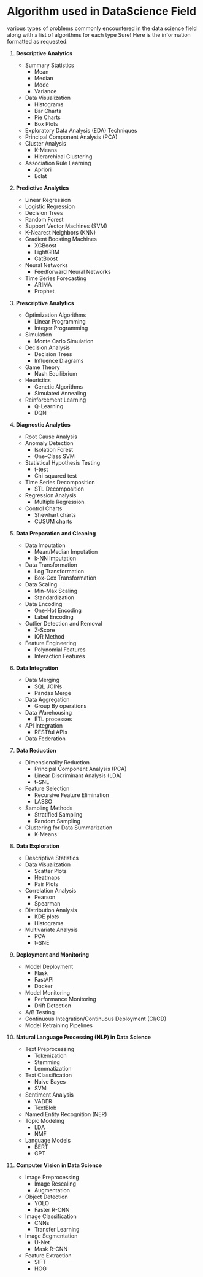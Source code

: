 # Algorithm used in DataScience Field 
various types of problems commonly encountered in the data science field along with a list of algorithms for each type
Sure! Here is the information formatted as requested:

1. **Descriptive Analytics**
   - Summary Statistics
      - Mean
      - Median
      - Mode
      - Variance
   - Data Visualization
      - Histograms
      - Bar Charts
      - Pie Charts
      - Box Plots
   - Exploratory Data Analysis (EDA) Techniques
   - Principal Component Analysis (PCA)
   - Cluster Analysis
      - K-Means
      - Hierarchical Clustering
   - Association Rule Learning
      - Apriori
      - Eclat

2. **Predictive Analytics**
   - Linear Regression
   - Logistic Regression
   - Decision Trees
   - Random Forest
   - Support Vector Machines (SVM)
   - K-Nearest Neighbors (KNN)
   - Gradient Boosting Machines
      - XGBoost
      - LightGBM
      - CatBoost
   - Neural Networks
      - Feedforward Neural Networks
   - Time Series Forecasting
      - ARIMA
      - Prophet

3. **Prescriptive Analytics**
   - Optimization Algorithms
      - Linear Programming
      - Integer Programming
   - Simulation
      - Monte Carlo Simulation
   - Decision Analysis
      - Decision Trees
      - Influence Diagrams
   - Game Theory
      - Nash Equilibrium
   - Heuristics
      - Genetic Algorithms
      - Simulated Annealing
   - Reinforcement Learning
      - Q-Learning
      - DQN

4. **Diagnostic Analytics**
   - Root Cause Analysis
   - Anomaly Detection
      - Isolation Forest
      - One-Class SVM
   - Statistical Hypothesis Testing
      - t-test
      - Chi-squared test
   - Time Series Decomposition
      - STL Decomposition
   - Regression Analysis
      - Multiple Regression
   - Control Charts
      - Shewhart charts
      - CUSUM charts

5. **Data Preparation and Cleaning**
   - Data Imputation
      - Mean/Median Imputation
      - k-NN Imputation
   - Data Transformation
      - Log Transformation
      - Box-Cox Transformation
   - Data Scaling
      - Min-Max Scaling
      - Standardization
   - Data Encoding
      - One-Hot Encoding
      - Label Encoding
   - Outlier Detection and Removal
      - Z-Score
      - IQR Method
   - Feature Engineering
      - Polynomial Features
      - Interaction Features

6. **Data Integration**
   - Data Merging
      - SQL JOINs
      - Pandas Merge
   - Data Aggregation
      - Group By operations
   - Data Warehousing
      - ETL processes
   - API Integration
      - RESTful APIs
   - Data Federation

7. **Data Reduction**
   - Dimensionality Reduction
      - Principal Component Analysis (PCA)
      - Linear Discriminant Analysis (LDA)
      - t-SNE
   - Feature Selection
      - Recursive Feature Elimination
      - LASSO
   - Sampling Methods
      - Stratified Sampling
      - Random Sampling
   - Clustering for Data Summarization
      - K-Means

8. **Data Exploration**
   - Descriptive Statistics
   - Data Visualization
      - Scatter Plots
      - Heatmaps
      - Pair Plots
   - Correlation Analysis
      - Pearson
      - Spearman
   - Distribution Analysis
      - KDE plots
      - Histograms
   - Multivariate Analysis
      - PCA
      - t-SNE

9. **Deployment and Monitoring**
   - Model Deployment
      - Flask
      - FastAPI
      - Docker
   - Model Monitoring
      - Performance Monitoring
      - Drift Detection
   - A/B Testing
   - Continuous Integration/Continuous Deployment (CI/CD)
   - Model Retraining Pipelines

10. **Natural Language Processing (NLP) in Data Science**
    - Text Preprocessing
       - Tokenization
       - Stemming
       - Lemmatization
    - Text Classification
       - Naive Bayes
       - SVM
    - Sentiment Analysis
       - VADER
       - TextBlob
    - Named Entity Recognition (NER)
    - Topic Modeling
       - LDA
       - NMF
    - Language Models
       - BERT
       - GPT

11. **Computer Vision in Data Science**
    - Image Preprocessing
       - Image Rescaling
       - Augmentation
    - Object Detection
       - YOLO
       - Faster R-CNN
    - Image Classification
       - CNNs
       - Transfer Learning
    - Image Segmentation
       - U-Net
       - Mask R-CNN
    - Feature Extraction
       - SIFT
       - HOG
